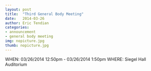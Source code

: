 ```yaml
---
layout: post
title:  "Third General Body Meeting"
date:   2014-03-26
author: Eric Tendian
categories: 
- announcement
- general body meeting
img: nopicture.jpg
thumb: nopicture.jpg
---
```


WHEN: 03/26/2014 12:50pm - 03/26/2014 1:50pm
WHERE: Siegel Hall Auditorium
